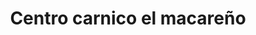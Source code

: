 ---
title: "Centro carnico el macareño"
url: /huaquillas/centro-carnico-el-macareno/
shop: comodidad
---
